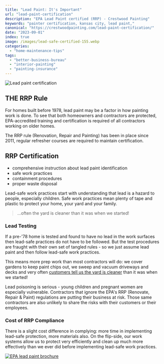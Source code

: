 ```yaml
---
title: "Lead Paint: It's Important"
url: "lead-paint-certification"
description: "EPA Lead Paint certified (RRP) - Crestwood Painting"
keywords: "painter certification, kansas city, lead paint,"
canonical: "https://crestwoodpainting.com/lead-paint-certification/"
date: "2023-09-01"
index: true
image: /images/lead-safe-certified-155.webp
categories:
  - "home-maintenance-tips"
tags:
  - "better-business-bureau"
  - "interior-painting"
  - "painting-insurance"
---
```

![Lead paint certification](/images/lead-safe-certified-155.webp)

## THE RRP Rule

For homes built before 1978, lead paint may be a factor in how painting work is done. To see that both homeowners and contractors are protected, EPA-accredited training and certification is required of all contractors working on older homes.

The RRP rule (Renovation, Repair and Painting) has been in place since 2011, regular refresher courses are required to maintain certification.

## RRP Certification

- comprehensive instruction about lead paint identification
- safe work practices
- containment procedures
- proper waste disposal

Lead-safe work practices start with understanding that lead is a hazard to people, especially children.  Safe work practices mean plenty of tape and plastic to protect your home, your yard and your family.
> ...often the yard is cleaner than it was when we started!

### Lead Testing

If a pre-'78 home is tested and found to have no lead in the work surfaces then lead-safe practices do not have to be followed. But the test procedures are fraught with their own set of tangled rules - so we just assume lead paint and then follow lead-safe work practices.

This means more prep work than most contractors will do: we cover gardens to keep paint chips out, we sweep and vacuum driveways and decks and very often [customers tell us the yard is cleaner](/reviews/) than it was when we started!

Lead poisoning is serious - young children and pregnant women are especially vulnerable. Contractors that ignore the EPA's RRP (Renovate, Repair & Paint) regulations are putting their business at risk. Those same contractors are also unlikely to share the risks with their customers or their employees.

### Cost of RRP Compliance

There is a slight cost difference in complying: more time in implementing lead-safe protection, more materials also. On the flip-side, our work systems allow us to protect very efficiently and clean up much more effectively than we ever did before implementing lead-safe work practices.

[![EPA lead paint brochure](/images/renovate-right.jpg)](https://www.epa.gov/lead/renovate-right-important-lead-hazard-information-families-child-care-providers-and-schools)
